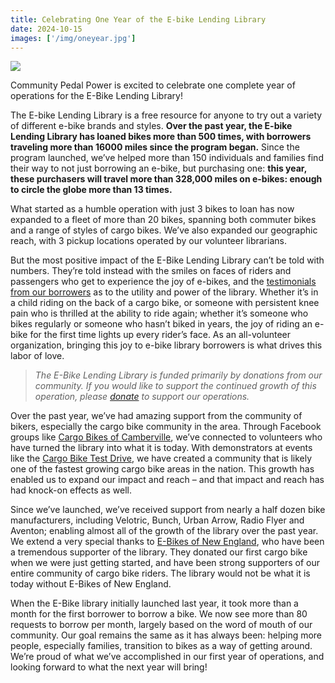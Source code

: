 ```yaml
---
title: Celebrating One Year of the E-bike Lending Library
date: 2024-10-15
images: ['/img/oneyear.jpg']
---
```


<img src="/img/oneyear.jpg" />

Community Pedal Power is excited to celebrate one complete year of operations for the E-Bike Lending Library\!

The E-bike Lending Library is a free resource for anyone to try out a variety of different e-bike brands and styles. **Over the past year, the E-bike Lending Library has loaned bikes more than 500 times, with borrowers traveling more than 16000 miles since the program began.** Since the program launched, we’ve helped more than 150 individuals and families find their way to not just borrowing an e-bike, but purchasing one: **this year, these purchasers will travel more than 328,000 miles on e-bikes: enough to circle the globe more than 13 times.**

What started as a humble operation with just 3 bikes to loan has now expanded to a fleet of more than 20 bikes, spanning both commuter bikes and a range of styles of cargo bikes. We’ve also expanded our geographic reach, with 3 pickup locations operated by our volunteer librarians.

But the most positive impact of the E-Bike Lending Library can’t be told with numbers. They’re told instead with the smiles on faces of riders and passengers who get to experience the joy of e-bikes, and the [testimonials from our borrowers](https://cpp.ebikelibrary.org/testimonials/) as to the utility and power of the library. Whether it’s in a child riding on the back of a cargo bike, or someone with persistent knee pain who is thrilled at the ability to ride again; whether it’s someone who bikes regularly or someone who hasn’t biked in years, the joy of riding an e-bike for the first time lights up every rider’s face. As an all-volunteer organization, bringing this joy to e-bike library borrowers is what drives this labor of love.

> *The E-Bike Lending Library is funded primarily by donations from our community. If you would like to support the continued growth of this operation, please [donate](https://cpp.ebikelibrary.org/donate/) to support our operations.*

Over the past year, we’ve had amazing support from the community of bikers, especially the cargo bike community in the area. Through Facebook groups like [Cargo Bikes of Camberville](https://www.facebook.com/groups/1029543797114243), we’ve connected to volunteers who have turned the library into what it is today. With demonstrators at events like the [Cargo Bike Test Drive](https://www.familybikeride.org/testdrive), we have created a community that is likely one of the fastest growing cargo bike areas in the nation. This growth has enabled us to expand our impact and reach – and that impact and reach has had knock-on effects as well.

Since we’ve launched, we’ve received support from nearly a half dozen bike manufacturers, including Velotric, Bunch, Urban Arrow, Radio Flyer and Aventon; enabling almost all of the growth of the library over the past year. We extend a very special thanks to [E-Bikes of New England](https://www.ebikesofne.com/), who have been a tremendous supporter of the library. They donated our first cargo bike when we were just getting started, and have been strong supporters of our entire community of cargo bike riders. The library would not be what it is today without E-Bikes of New England.

When the E-Bike library initially launched last year, it took more than a month for the first borrower to borrow a bike. We now see more than 80 requests to borrow per month, largely based on the word of mouth of our community. Our goal remains the same as it has always been: helping more people, especially families, transition to bikes as a way of getting around. We’re proud of what we’ve accomplished in our first year of operations, and looking forward to what the next year will bring\!

